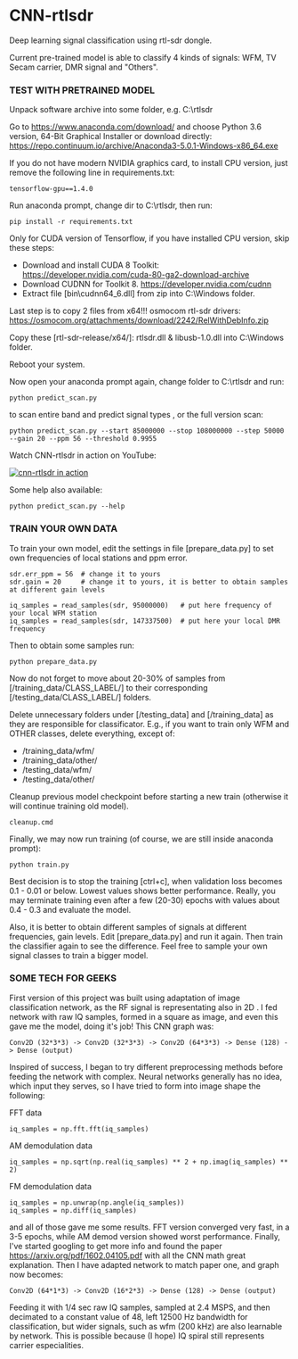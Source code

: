 # CNN-rtlsdr
Deep learning signal classification using rtl-sdr dongle.

Current pre-trained model is able to classify 4 kinds of signals: WFM, TV Secam carrier, DMR signal and "Others".

### TEST WITH PRETRAINED MODEL

Unpack software archive into some folder, e.g. C:\rtlsdr

Go to https://www.anaconda.com/download/ and choose Python 3.6 version, 64-Bit Graphical Installer
or download directly: https://repo.continuum.io/archive/Anaconda3-5.0.1-Windows-x86_64.exe

If you do not have modern NVIDIA graphics card, to install CPU version, just remove the following line in requirements.txt:
```
tensorflow-gpu==1.4.0
```

Run anaconda prompt, change dir to C:\rtlsdr, then run:
```
pip install -r requirements.txt
```

Only for CUDA version of Tensorflow, if you have installed CPU version, skip these steps:
- Download and install CUDA 8 Toolkit: https://developer.nvidia.com/cuda-80-ga2-download-archive
- Download CUDNN for Toolkit 8. https://developer.nvidia.com/cudnn
- Extract file [bin\cudnn64_6.dll] from zip into C:\Windows folder.

Last step is to copy 2 files from x64!!! osmocom rtl-sdr drivers: https://osmocom.org/attachments/download/2242/RelWithDebInfo.zip

Copy these [rtl-sdr-release/x64/]: rtlsdr.dll & libusb-1.0.dll into C:\Windows folder.

Reboot your system.

Now open your anaconda prompt again, change folder to C:\rtlsdr and run:
```
python predict_scan.py
```
to scan entire band and predict signal types , or the full version scan:
```
python predict_scan.py --start 85000000 --stop 108000000 --step 50000 --gain 20 --ppm 56 --threshold 0.9955
```

Watch CNN-rtlsdr in action on YouTube:

[![cnn-rtlsdr in action](https://img.youtube.com/vi/OrSL9dgzlcA/0.jpg)](https://www.youtube.com/watch?v=OrSL9dgzlcA)

Some help also available:
```
python predict_scan.py --help
```

### TRAIN YOUR OWN DATA

To train your own model, edit the settings in file [prepare_data.py] to set own frequencies of local stations and ppm error.
```
sdr.err_ppm = 56  # change it to yours
sdr.gain = 20     # change it to yours, it is better to obtain samples at different gain levels

iq_samples = read_samples(sdr, 95000000)   # put here frequency of your local WFM station
iq_samples = read_samples(sdr, 147337500)  # put here your local DMR frequency
```

Then to obtain some samples run:
```
python prepare_data.py
```

Now do not forget to move about 20-30% of samples from [/training_data/CLASS_LABEL/] to their corresponding [/testing_data/CLASS_LABEL/] folders.

Delete unnecessary folders under [/testing_data] and [/training_data] as they are responsible for classificator.
E.g., if you want to train only WFM and OTHER classes, delete everything, except of:
- /training_data/wfm/
- /training_data/other/
- /testing_data/wfm/
- /testing_data/other/

Cleanup previous model checkpoint before starting a new train (otherwise it will continue training old model).
```
cleanup.cmd
```

Finally, we may now run training (of course, we are still inside anaconda prompt):
```
python train.py
```

Best decision is to stop the training [ctrl+c], when validation loss becomes 0.1 - 0.01 or below. Lowest values shows better performance.
Really, you may terminate training even after a few (20-30) epochs with values about 0.4 - 0.3 and evaluate the model.

Also, it is better to obtain different samples of signals at different frequencies, gain levels. Edit [prepare_data.py] and run it again.
Then train the classifier again to see the difference. Feel free to sample your own signal classes to train a bigger model.

### SOME TECH FOR GEEKS

First version of this project was built using adaptation of image classification network, as the RF signal is representating also in 2D .
I fed network with raw IQ samples, formed in a square as image, and even this gave me the model, doing it's job! This CNN graph was:
```
Conv2D (32*3*3) -> Conv2D (32*3*3) -> Conv2D (64*3*3) -> Dense (128) -> Dense (output)
```

Inspired of success, I began to try different preprocessing methods before feeding the network with complex. Neural networks generally has
no idea, which input they serves, so I have tried to form into image shape the following:

FFT data
```
iq_samples = np.fft.fft(iq_samples)
```

AM demodulation data
```
iq_samples = np.sqrt(np.real(iq_samples) ** 2 + np.imag(iq_samples) ** 2)
```

FM demodulation data
```
iq_samples = np.unwrap(np.angle(iq_samples))
iq_samples = np.diff(iq_samples)
```

and all of those gave me some results. FFT version converged very fast, in a 3-5 epochs, while AM demod version showed worst performance. Finally,
I've started googling to get more info and found the paper https://arxiv.org/pdf/1602.04105.pdf with all the CNN math great explanation. Then
I have adapted network to match paper one, and graph now becomes:
```
Conv2D (64*1*3) -> Conv2D (16*2*3) -> Dense (128) -> Dense (output)
```

Feeding it with 1/4 sec raw IQ samples, sampled at 2.4 MSPS, and then decimated to a constant value of 48, left 12500 Hz bandwidth for classification,
but wider signals, such as wfm (200 kHz) are also learnable by network. This is possible because (I hope) IQ spiral still represents carrier especialities.
